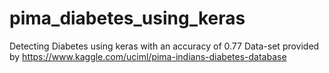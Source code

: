 # pima_diabetes_using_keras
Detecting Diabetes using keras with an accuracy of 0.77
Data-set provided by  https://www.kaggle.com/uciml/pima-indians-diabetes-database
